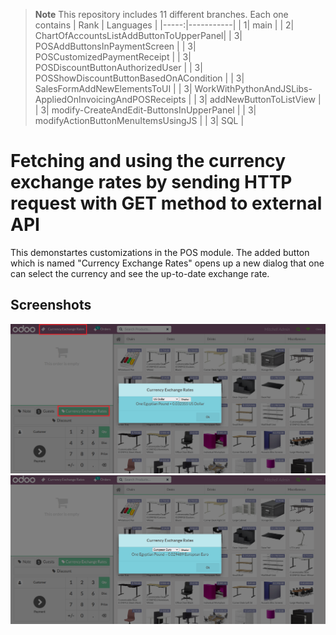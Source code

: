 > **Note**
> This repository includes 11 different branches. Each one contains 
> | Rank | Languages |
> |-----:|-----------|
> |     1| main      |
> |     2| ChartOfAccountsListAddButtonToUpperPanel|
> |     3| POSAddButtonsInPaymentScreen       |
> |     3| POSCustomizedPaymentReceipt       |
> |     3| POSDiscountButtonAuthorizedUser       |
> |     3| POSShowDiscountButtonBasedOnACondition       |
> |     3| SalesFormAddNewElementsToUI       |
> |     3| WorkWithPythonAndJSLibs-AppliedOnInvoicingAndPOSReceipts       |
> |     3| addNewButtonToListView       |
> |     3| modify-CreateAndEdit-ButtonsInUpperPanel       |
> |     3| modifyActionButtonMenuItemsUsingJS       |
> |     3| SQL       |
  
# Fetching and using the currency exchange rates by sending HTTP request with GET method to external API
This demonstartes customizations in the POS module. The added button which is named "Currency Exchange Rates" opens up a new dialog that one can select the currency and see the up-to-date exchange rate.

## Screenshots

<picture>
 <img alt="Screenshot1" src="https://raw.githubusercontent.com/ambientWave/Odoo-Frontend-Backend-Customization/main/custom/main.png">
</picture>

<picture>
 <img alt="Screenshot2" src="https://raw.githubusercontent.com/ambientWave/Odoo-Frontend-Backend-Customization/main/custom/main2.png">
</picture>
